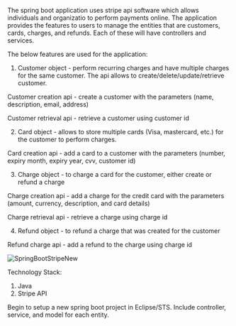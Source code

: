 The spring boot application uses stripe api software which allows individuals and organizatio to perform payments online. The application provides the features to users to manage the entities that are customers, cards, charges, and refunds. Each of these will have controllers and services.

The below features are used for the application:
1) Customer object - perform recurring charges and have multiple charges for the same customer. The api allows to create/delete/update/retrieve customer.

Customer creation api - create a customer with the parameters (name, description, email, address)

Customer retrieval api - retrieve a customer using customer id


2) Card object - allows to store multiple cards (Visa, mastercard, etc.) for the customer to perform charges.

Card creation api - add a card to a customer with the parameters (number, expiry month, expiry year, cvv, customer id)


3) Charge object - to charge a card for the customer, either create or refund a charge

Charge creation api - add a charge for the credit card with the parameters (amount, currency, description, and card details)

Charge retrieval api - retrieve a charge using charge id


4) Refund object - to refund a charge that was created for the customer

Refund charge api - add a refund to the charge using charge id

![SpringBootStripeNew](https://user-images.githubusercontent.com/22809880/98668395-43be1100-2369-11eb-9957-4c81b52ff37e.png)


Technology Stack:
1) Java
2) Stripe API


Begin to setup a new spring boot project in Eclipse/STS. Include controller, service, and model for each entity.





